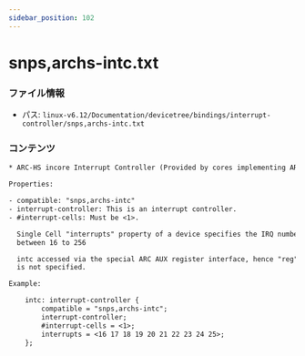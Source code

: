 ```yaml
---
sidebar_position: 102
---
```

# snps,archs-intc.txt

### ファイル情報

- パス: `linux-v6.12/Documentation/devicetree/bindings/interrupt-controller/snps,archs-intc.txt`

### コンテンツ

```txt
* ARC-HS incore Interrupt Controller (Provided by cores implementing ARCv2 ISA)

Properties:

- compatible: "snps,archs-intc"
- interrupt-controller: This is an interrupt controller.
- #interrupt-cells: Must be <1>.

  Single Cell "interrupts" property of a device specifies the IRQ number
  between 16 to 256

  intc accessed via the special ARC AUX register interface, hence "reg" property
  is not specified.

Example:

	intc: interrupt-controller {
		compatible = "snps,archs-intc";
		interrupt-controller;
		#interrupt-cells = <1>;
		interrupts = <16 17 18 19 20 21 22 23 24 25>;
	};

```
